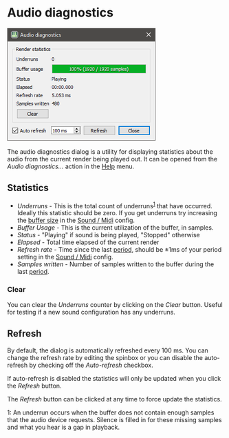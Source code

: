 
# Audio diagnostics

![audio-diagnostics](img/audio-diagnostics.png "Audio diagnostics dialog")
<!-- ![audio-diagnostics-where](img/audio-diagnostics-where-to-find.png "Where to find the audio diagnostics") -->

The audio diagnostics dialog is a utility for displaying statistics about the
audio from the current render being played out. It can be opened from the
*Audio diagnostics...* action in the [Help](menus/help.md) menu.

## Statistics

 * *Underruns* - This is the total count of underruns<sup>[1](#footnote-underrun)</sup>
   that have occurred. Ideally this statistic should be zero. If you get
   underruns try increasing the [buffer size](configuration/sound.md#buffer-size) in the
   [Sound / Midi](configuration/sound.md) config.
 * *Buffer Usage* - This is the current utilization of the buffer, in samples.
 * *Status* - "Playing" if sound is being played, "Stopped" otherwise
 * *Elapsed* - Total time elapsed of the current render
 * *Refresh rate* - Time since the last [period][period-link], should be ±1ms of your period
   setting in the [Sound / Midi](configuration/sound.md) config.
 * *Samples written* - Number of samples written to the buffer during the last
   [period][period-link].

### Clear

You can clear the *Underruns* counter by clicking on the *Clear* button. Useful
for testing if a new sound configuration has any underruns.

## Refresh

By default, the dialog is automatically refreshed every 100 ms. You can change
the refresh rate by editing the spinbox or you can disable the auto-refresh by
checking off the *Auto-refresh* checkbox.

If auto-refresh is disabled the statistics will only be updated when you click
the *Refresh* button.

The *Refresh* button can be clicked at any time to force update the statistics.

<a name="footnote-underrun">1</a>: An underrun occurs when the buffer does not
contain enough samples that the audio device requests. Silence is filled in for
these missing samples and what you hear is a gap in playback.

[period-link]: configuration/sound.md#period